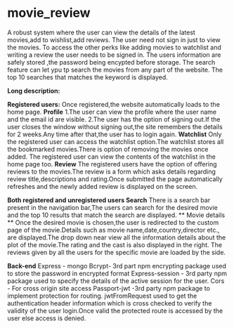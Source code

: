 # movie_review
  A robust system where the user can view the details of the latest movies,add to wishlist,add reviews.
  The user need not sign in just to view the movies.
  To access the other perks like adding movies to watchlist and writing a review the user needs to be signed in.
  The users information are safely stored ,the password being encypted before storage.
  The search feature can let ypu tp  search the movies from any part of the website.
        The top 10 searches that matches the keyword is displayed.
   
**Long description:**

**Registered users:**
    Once registered,the website automatically loads to the home page.
**Profile**
        1.The user can view the profile where the user name and the email id are visible.
        2.The user has the option of signing out.If the user closes the window without signing out,the site remembers the details for 2 weeks.Any time after that,the user has to login again.
 **Watchlist**
        Only the registered user can access the watchlist option.The watchlist stores all the bookmarked movies.There is option of removing the movies once added.
        The registered user can view the contents of the watchlist in the home page too.
**Review**
The registered users have the option of offering reviews to the movies.The review is a form which asks details regarding review title,descriptions and rating.Once submitted the page automatically refreshes and the newly added review is displayed on the screen.

**Both registered and unregistered users
    Search**
        There is a search bar present in the navigation bar,The users can search for the desired movie and the top 10 results that match the search are displayed.
   ** Movie details **
        Once the desired movie is chosen,the user is redirected to the custom page of the movie.Details such as movie name,date,country,director etc., are displayed.The drop down near view all the information details about the plot of the movie.The rating and the cast is also displayed in the right.
    The reviews given by all the users for the specific movie are loaded by the side.

**Back-end**
    Express - mongo
    Bcrypt- 3rd part npm encrypting package used to store the password in encrypted format
    Express-session - 3rd party npm package used to specify the details of the active session for the user.
    Cors - For cross origin site access
    Passport-jwt -3rd party npm package to implement protection for routing. jwtFromRequest used to get the  authentication header information which is cross checked to verify the validity of the user login.Once valid the protected route is accessed by the user else access is denied.

    

